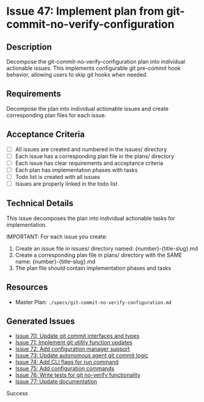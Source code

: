 # Issue 47: Implement plan from git-commit-no-verify-configuration

## Description
Decompose the git-commit-no-verify-configuration plan into individual actionable issues. This implements configurable git pre-commit hook behavior, allowing users to skip git hooks when needed.

## Requirements
Decompose the plan into individual actionable issues and create corresponding plan files for each issue.

## Acceptance Criteria
- [ ] All issues are created and numbered in the issues/ directory
- [ ] Each issue has a corresponding plan file in the plans/ directory
- [ ] Each issue has clear requirements and acceptance criteria
- [ ] Each plan has implementation phases with tasks
- [ ] Todo list is created with all issues
- [ ] Issues are properly linked in the todo list

## Technical Details
This issue decomposes the plan into individual actionable tasks for implementation.

IMPORTANT: For each issue you create:
1. Create an issue file in issues/ directory named: {number}-{title-slug}.md
2. Create a corresponding plan file in plans/ directory with the SAME name: {number}-{title-slug}.md
3. The plan file should contain implementation phases and tasks

## Resources
- Master Plan: `./specs/git-commit-no-verify-configuration.md`

## Generated Issues

- [Issue 70: Update git commit interfaces and types](./70-update-git-commit-interfaces-and-types.md)
- [Issue 71: Implement git utility function updates](./71-implement-git-utility-function-updates.md)
- [Issue 72: Add configuration manager support](./72-add-configuration-manager-support.md)
- [Issue 73: Update autonomous agent git commit logic](./73-update-autonomous-agent-git-commit-logic.md)
- [Issue 74: Add CLI flags for run command](./74-add-cli-flags-for-run-command.md)
- [Issue 75: Add configuration commands](./75-add-configuration-commands.md)
- [Issue 76: Write tests for git no-verify functionality](./76-write-tests-for-git-no-verify-functionality.md)
- [Issue 77: Update documentation](./77-update-documentation.md)

Success
